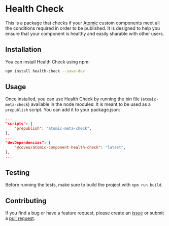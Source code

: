 # Health Check

This is a package that checks if your [Atomic](https://docs.coveo.com/en/atomic/latest/) custom components meet all the conditions required in order to be published.
It is designed to help you ensure that your component is healthy and easily sharable with other users.

## Installation

You can install Health Check using npm:

```bash
npm install health-check --save-dev
```

## Usage

Once installed, you can use Health Check by running the bin file (`atomic-meta-check`) available in the node modules:
It is meant to be used as a `prepublish` script.
You can add it to your package.json:

```json
...
"scripts": {
    "prepublish": "atomic-meta-check",
},
...
"devDependencies": {
    "@coveo/atomic-component-health-check": "latest",
},
...
```

## Testing

Before running the tests, make sure to build the project with `npm run build`.

## Contributing

If you find a bug or have a feature request, please create an [issue](https://github.com/coveo/cli/issues) or submit a [pull request](https://github.com/coveo/cli/pulls).
